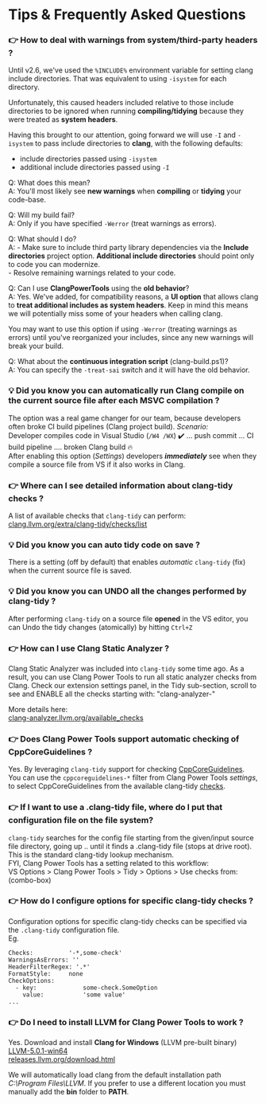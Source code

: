 # Tips & Frequently Asked Questions

### 👉 How to deal with warnings from system/third-party headers ?

Until v2.6, we've used the `%INCLUDE%` environment variable for setting clang include directories.
That was equivalent to using `-isystem` for each directory. 

Unfortunately, this caused headers included relative to those include directories to be ignored 
when running **compiling/tidying** because they were treated as **system headers**. 
   
Having this brought to our attention, going forward we will use `-I` and `-isystem` to pass include 
directories to **clang**, with the following defaults:
   * include directories            passed using `-isystem`
   * additional include directories passed using `-I`
   
   Q: What does this mean?    
   A: You'll most likely see **new warnings** when **compiling** or **tidying** your code-base.
   
   Q: Will my build fail?       
   A: Only if you have specified `-Werror` (treat warnings as errors).
   
   Q: What should I do?     
   A: - Make sure to include third party library dependencies via the **Include directories** project option.
      **Additional include directories** should point only to code you can modernize.     
      - Resolve remaining warnings related to your code.
   
   Q: Can I use **ClangPowerTools** using the **old behavior**?     
   A: Yes. We've added, for compatibility reasons, a **UI option** that allows clang to **treat 
      additional includes as system headers**. Keep in mind this means we will potentially 
      miss some of your headers when calling clang.
     
   You may want to use this option if using `-Werror` (treating warnings as errors) until you've 
   reorganized your includes, since any new warnings will break your build.
     
   Q: What about the **continuous integration script** (clang-build.ps1)?     
   A: You can specify the `-treat-sai` switch and it will have the old behavior.

### 💡 Did you know you can automatically run Clang compile on the current source file after each MSVC compilation ?

The option was a real game changer for our team, because developers often broke CI build pipelines (Clang project build). 
_Scenario:_  
Developer compiles code in Visual Studio (`/W4 /WX`) ✔️ ... push commit ... CI build pipeline .... broken Clang build 🔥  
After enabling this option (_Settings_) developers _**immediately**_ see when they compile a source file from VS if it also works in Clang.

### 👉 Where can I see detailed information about clang-tidy checks ?

A list of available checks that `clang-tidy` can perform:  
[clang.llvm.org/extra/clang-tidy/checks/list](https://clang.llvm.org/extra/clang-tidy/checks/list.html)  

### 💡 Did you know you can auto tidy code on save ?

There is a setting (off by default) that enables _automatic_ `clang-tidy` (fix) when the current source file is saved.

### 💡 Did you know you can UNDO all the changes performed by clang-tidy ?

After performing `clang-tidy` on a source file **opened** in the VS editor, you can Undo the tidy changes (atomically) by hitting `Ctrl+Z`

### 👉 How can I use Clang Static Analyzer ?

Clang Static Analyzer was included into `clang-tidy` some time ago.
As a result, you can use Clang Power Tools to run all static analyzer checks from Clang.
Check our extension settings panel, in the Tidy sub-section, scroll to see and ENABLE all the checks starting with: "clang-analyzer-"

More details here:  
[clang-analyzer.llvm.org/available_checks](https://clang-analyzer.llvm.org/available_checks.html)

### 👉 Does Clang Power Tools support automatic checking of CppCoreGuidelines ?

Yes. By leveraging `clang-tidy` support for checking [CppCoreGuidelines](https://github.com/isocpp/CppCoreGuidelines/blob/master/CppCoreGuidelines.md).  
You can use the `cppcoreguidelines-*` filter from Clang Power Tools _settings_, to select CppCoreGuidelines from the available clang-tidy [checks](https://clang.llvm.org/extra/clang-tidy/checks/list.html).

### 👉 If I want to use a .clang-tidy file, where do I put that configuration file on the file system?

`clang-tidy` searches for the config file starting from the given/input source file directory, going up .. until it finds a .clang-tidy file (stops at drive root). This is the standard clang-tidy lookup mechanism.  
FYI, Clang Power Tools has a setting related to this workflow:  
VS Options > Clang Power Tools > Tidy > Options > Use checks from: (combo-box)

### 👉 How do I configure options for specific clang-tidy checks ?

Configuration options for specific clang-tidy checks can be specified via the `.clang-tidy` configuration file.  
Eg.  

    Checks:          '-*,some-check'  
    WarningsAsErrors: ''  
    HeaderFilterRegex: '.*'  
    FormatStyle:     none  
    CheckOptions:  
      - key:             some-check.SomeOption  
        value:           'some value'  
    ...
 
### 👉 Do I need to install LLVM for Clang Power Tools to work ?

Yes. 
Download and install **Clang for Windows** (LLVM pre-built binary)  
[LLVM-5.0.1-win64](http://releases.llvm.org/5.0.1/LLVM-5.0.1-win64.exe)  
[releases.llvm.org/download.html](http://releases.llvm.org/download.html)

We will automatically load clang from the default installation path *C:\Program Files\LLVM*. If you prefer to use a different location you must manually add the **bin** folder to **PATH**.  

 
